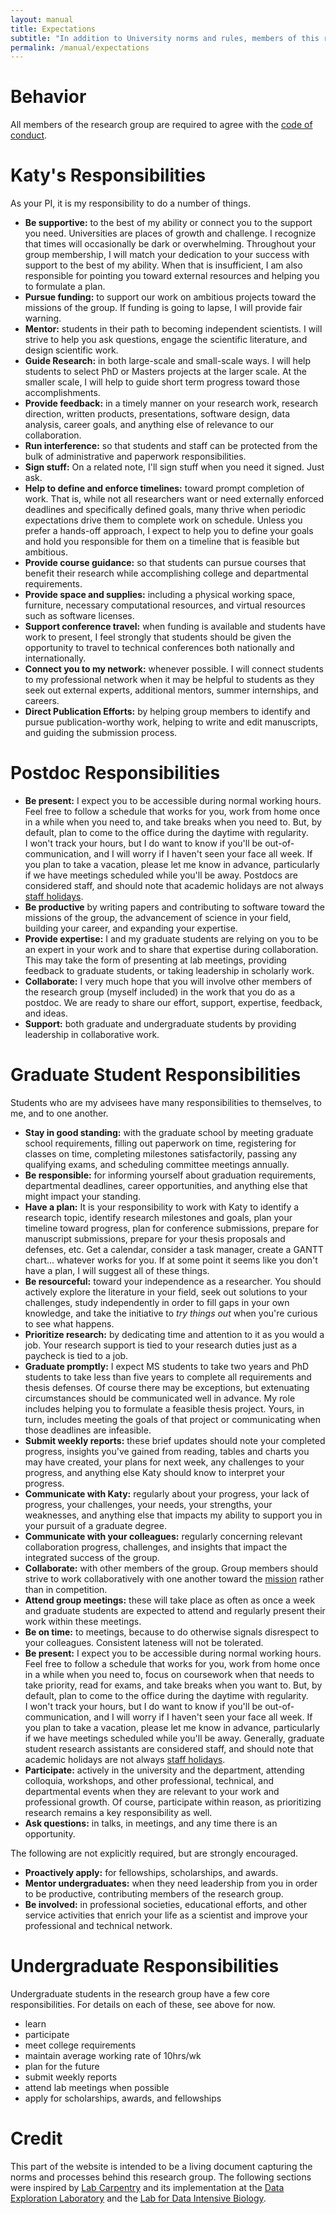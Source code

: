 ```yaml
---
layout: manual
title: Expectations
subtitle: "In addition to University norms and rules, members of this research group should be aware of the following evolving expectations for our work."
permalink: /manual/expectations
---
```


# Behavior
All members of the research group are required to agree with the [code of conduct](/manual/coc). 


# Katy's Responsibilities

As your PI, it is my responsibility to do a number of things. 

- **Be supportive:** to the best of my ability or connect you to the support 
  you need. Universities are places of growth and challenge. I recognize that 
  times will occasionally be dark or overwhelming. Throughout your group 
  membership, I will match your dedication to your success with support to the 
  best of my ability. When that is insufficient, I am also responsible for 
  pointing you toward external resources and helping you to formulate a plan. 
- **Pursue funding:** to support our work on ambitious projects toward the 
  missions of the group. If funding is going to lapse, I will provide fair 
  warning.
- **Mentor:** students in their path to becoming independent scientists. I will 
  strive to help you ask questions, engage the scientific literature, and 
  design scientific work.
- **Guide Research:** in both large-scale and small-scale ways. I will help students 
  to select PhD or Masters projects at the larger scale. At the smaller scale, 
  I will help to guide short term progress toward those accomplishments.
- **Provide feedback:** in a timely manner on your research work, research 
  direction, written products, presentations, software design, data analysis, 
  career goals, and anything else of relevance to our collaboration.
- **Run interference:** so that students and staff can be protected from the 
  bulk of administrative and paperwork responsibilities.
- **Sign stuff:** On a related note, I'll sign stuff when you need it signed. 
  Just ask.
- **Help to define and enforce timelines:** toward prompt completion of work. 
  That is, while not all researchers want or need externally enforced deadlines 
  and specifically defined goals, many thrive when periodic expectations drive 
  them to complete work on schedule. Unless you prefer a hands-off approach, I 
  expect to help you to define your goals and hold you responsible for them on 
  a timeline that is feasible but ambitious.
- **Provide course guidance:** so that students can pursue courses
  that benefit their research while accomplishing college and 
  departmental requirements. 
- **Provide space and supplies:** including a physical working space, 
  furniture, necessary computational resources, and virtual resources such as 
  software licenses.
- **Support conference travel:** when funding is available and students have 
  work to present, I feel strongly that students should be given the 
  opportunity to travel to technical conferences both nationally and 
  internationally.
- **Connect you to my network:** whenever possible. I will connect students to 
  my professional network when it may be helpful to students as they seek out 
  external experts, additional mentors, summer internships, and careers. 
- **Direct Publication Efforts:** by helping group members to identify and pursue 
  publication-worthy work, helping to write and edit manuscripts, and guiding 
  the submission process. 

# Postdoc Responsibilities

- **Be present:** I expect you to be accessible during normal working hours. 
  Feel free to follow a schedule that works for you, work from home once in a 
  while when you need to, and take breaks when you need to. But, by default, 
  plan to come to the office during the daytime with regularity.  
  I won't track your hours, but I do want to know if you'll be 
  out-of-communication, and I will worry if I haven't seen your face all week.
  If you plan to take a vacation, please let me know in advance, particularly 
  if we have meetings scheduled while you'll be away. Postdocs are considered 
  staff, and should note that academic holidays are not always 
  [staff holidays](http://humanresources.illinois.edu/employees/resources/info-about-your-employment/campus-holiday-schedule.html).
- **Be productive** by writing papers and contributing to software toward the 
  missions of the group, the advancement of science in your field, building 
  your career, and expanding your expertise. 
- **Provide expertise:** I and my graduate students are relying on you to be an 
  expert in your work and to share that expertise during collaboration. This 
  may take the form of presenting at lab meetings, providing feedback to 
  graduate students, or taking leadership in scholarly work.
- **Collaborate:** I very much hope that you will involve other members of the 
  research group (myself included) in the work that you do as a postdoc. We are 
  ready to share our effort, support, expertise, feedback, and ideas. 
- **Support:** both graduate and undergraduate students by providing leadership 
  in collaborative work. 


# Graduate Student Responsibilities

Students who are my advisees have many responsibilities to themselves, to me, and to one another. 

- **Stay in good standing:** with the graduate school by meeting graduate 
  school requirements, filling out paperwork on time, registering for classes 
  on time, completing milestones satisfactorily, passing any qualifying exams,
  and scheduling committee meetings annually. 
- **Be responsible:** for informing yourself about graduation requirements, 
  departmental deadlines, career opportunities, and anything else that might 
  impact your standing.
- **Have a plan:** It is your responsibility to work with Katy to identify a 
  research topic, identify research milestones and goals, plan your timeline 
  toward progress, plan for conference submissions, prepare for manuscript 
  submissions, prepare for your thesis proposals and defenses, etc. Get a 
  calendar, consider a task manager, create a GANTT chart... whatever works for 
  you. If at some point it seems like you don't have a plan, I will suggest all 
  of these things.
- **Be resourceful:** toward your independence as a researcher. You should 
  actively explore the literature in your field, seek out solutions to your 
  challenges, study independently in order to fill gaps in your own knowledge, 
  and take the initiative to _try things out_ when you're curious to see what 
  happens. 
- **Prioritize research:** by dedicating time and attention to it as you would 
  a job. Your research support is tied to your research duties just as a 
  paycheck is tied to a job.
- **Graduate promptly:** I expect MS students to take two years and PhD students to 
  take less than five years to complete all requirements and thesis defenses. 
  Of course there may be exceptions, but extenuating circumstances should be 
  communicated well in advance. My role includes helping you to formulate a 
  feasible thesis project. Yours, in turn, includes meeting the goals of that 
  project or communicating when those deadlines are infeasible.
- **Submit weekly reports:** these brief updates should note your completed 
  progress, insights you've gained from reading, tables and charts you may have 
  created, your plans for next week, any challenges to your progress, and 
  anything else Katy should know to interpret your progress.
- **Communicate with Katy:** regularly about your progress, your lack of 
  progress, your challenges, your needs, your strengths, your weaknesses, and 
  anything else that impacts my ability to support you in your pursuit of a 
  graduate degree.
- **Communicate with your colleagues:** regularly concerning relevant 
  collaboration progress, challenges, and insights that impact the integrated 
  success of the group.
- **Collaborate:** with other members of the group. Group members should strive 
  to work collaboratively with one another toward the 
  [mission](/manual/mission) rather than in competition.
- **Attend group meetings:** these will take place as often as once a week and 
  graduate students are expected to attend and regularly present their work 
  within these meetings.
- **Be on time:** to meetings, because to do otherwise signals disrespect to 
  your colleagues. Consistent lateness will not be tolerated.
- **Be present:** I expect you to be accessible during normal working hours.  
  Feel free to follow a schedule that works for you, work from home once in a 
  while when you need to, focus on coursework when that needs to take priority, 
  read for exams, and take breaks when you want to. But, by default, plan to 
  come to the office during the daytime with regularity.  
  I won't track your hours, but I do want to know if you'll be 
  out-of-communication, and I will worry if I haven't seen your face all week.
  If you plan to take a vacation, please let me know in advance, particularly 
  if we have meetings scheduled while you'll be away. Generally, graduate 
  student research assistants are considered staff, and should note 
  that academic holidays are not always 
  [staff holidays](http://humanresources.illinois.edu/employees/resources/info-about-your-employment/campus-holiday-schedule.html).
- **Participate:** actively in the university and the department, attending 
  colloquia, workshops, and other professional, technical, and departmental 
  events when they are relevant to your work and professional growth. Of 
  course, participate within reason, as prioritizing research remains a key 
  responsibility as well.
- **Ask questions:** in talks, in meetings, and any time there is an 
  opportunity.  

The following are not explicitly required, but are strongly encouraged. 

- **Proactively apply:** for fellowships, scholarships, and awards.
- **Mentor undergraduates:** when they need leadership from you in order to be 
  productive, contributing members of the research group.
- **Be involved:** in professional societies, educational efforts, and other 
  service activities that enrich your life as a scientist and improve your 
  professional and technical network.

# Undergraduate Responsibilities

Undergraduate students in the research group have a few core responsibilities. 
For details on each of these, see above for now.

- learn
- participate
- meet college requirements
- maintain average working rate of 10hrs/wk
- plan for the future
- submit weekly reports
- attend lab meetings when possible
- apply for scholarships, awards, and fellowships


# Credit

This part of the website is intended to be a living document capturing the
norms and processes behind this research group. The following sections were
inspired by [Lab Carpentry](http://labcarpentry.org) and its implementation at
the [Data Exploration Laboratory](https://dxl.ncsa.illinois.edu/) and the
[Lab for Data Intensive Biology](http://ivory.idyll.org/lab/).

